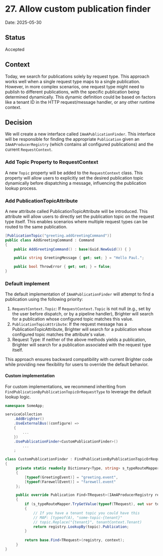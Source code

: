 # 27. Allow custom publication finder 

Date: 2025-05-30

## Status

Accepted

## Context

Today, we search for publications solely by request type. This approach works well when a single request type maps to 
a single publication. However, in more complex scenarios, one request type might need to publish to different publications, 
with the specific publication being determined dynamically. This dynamic definition could be based on factors like a 
tenant ID in the HTTP request/message handler, or any other runtime context.

## Decision

We will create a new interface called `IAmAPublicationFinder`. This interface will be responsible for finding the 
appropriate `Publication` given an `IAmAProducerRegistry` (which contains all configured publications) and the 
current `RequestContext`.

### Add Topic Property to RequestContext
A new `Topic` property will be added to the `RequestContext` class. This property will allow users to explicitly set 
the desired publication topic dynamically before dispatching a message, influencing the publication lookup process.

### Add PublicationTopicAttribute
A new attribute called PublicationTopicAttribute will be introduced. This attribute will allow users to directly set 
the publication topic on the request type itself. This enables scenarios where multiple request types can be routed 
to the same publication.

```csharp
[PublicationTopic("greeting.addGreetingCommand")]
public class AddGreetingCommand : Command
{
    public AddGreetingCommand() : base(Guid.NewGuid()) { }

    public string GreetingMessage { get; set; } = "Hello Paul.";

    public bool ThrowError { get; set; } = false;
}
```

### Default implement
The default implementation of `IAmAPublicationFinder` will attempt to find a publication using the following priority:

1. `RequestContext.Topic`: If `RequestContext.Topic` is not null (e.g., set by the user before dispatch, or by a 
pipeline handler), Brighter will search for a publication whose configured topic matches this value.
2. `PublicationTopicAttribute`: If the request message has a PublicationTopicAttribute, Brighter will search for a 
publication whose configured topic matches the attribute's value.
3. Request Type: If neither of the above methods yields a publication, Brighter will search for a publication associated 
with the request type itself.

This approach ensures backward compatibility with current Brighter code while providing new flexibility for users to 
override the default behavior.

#### Custom implementation 
For custom implementations, we recommend inheriting from `FindPublicationByPublicationTopicOrRequestType` to leverage 
the default lookup logic.

```c#
namespace SomeApp;

serviceCollection
    .AddBrighter()
    .UseExternalBus((configure) =>
    {
        ...
    })
    .UsePublicationFinder<CustomPublicationFinder>()
        ...
    ;

class CustomPublicationFinder : FindPublicationByPublicationTopicOrRequestType
{
     private static readonly Dictionary<Type, string> s_typeRouteMapper = new()
     {
         [typeof(GreetingEvent)] = "greeting.event",
         [typeof(FarewellEvent)] = "farewell.event"
     };

     public override Publication Find<TRequest>(IAmAProducerRegistry registry, RequestContext context)
     {
         if (s_typeRouteMapper.TryGetValue(typeof(TRequest), out var topic))
         {
             // If you have a tenant topic you could have this 
             // MAP: [typeof(A), "some-topic-{tenant}"
             // topic.Replace("{tenant}", tenantContext.Tenant)
             return registry.LookupBy(topic).Publication;
         }
         
         return base.Find<TRequest>(registry, context);
     }
}
```

